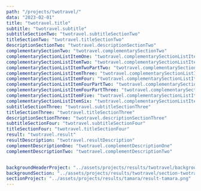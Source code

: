 ```yaml
---
path: "/projects/twotravel/"
data: "2023-02-01"
title: "twotravel.title"
subtitle: "twotravel.subtitle"
subtitleSectionTwo: "twotravel.subtitleSectionTwo"
titleSectionTwo: "twotravel.titleSectionTwo"
descriptionSectionTwo: "twotravel.descriptionSectionTwo"
complementarySectionTwo: "twotravel.complementarySectionTwo"
complementarySectionListItemOne: "twotravel.complementarySectionListItemOne"
complementarySectionListItemTwo: "twotravel.complementarySectionListItemTwo"
complementarySectionListItemTwoPartTwo: "twotravel.complementarySectionListItemTwoPartTwo"
complementarySectionListItemThree: "twotravel.complementarySectionListItemThree"
complementarySectionListItemFour: "twotravel.complementarySectionListItemFour"
complementarySectionListItemFourPartTwo: "twotravel.complementarySectionListItemFourPartTwo" 
complementarySectionListItemFourPartThree: "twotravel.complementarySectionListItemFourPartThree"
complementarySectionListItemFive: "twotravel.complementarySectionListItemFive"
complementarySectionListItemSix: "twotravel.complementarySectionListItemSix"
subtitleSectionThree: "twotravel.subtitleSectionThree"
titleSectionThree: "twotravel.titleSectionThree"
descriptionSectionThree: "twotravel.descriptionSectionThree"
subtitleSectionFour: "twotravel.subtitleSectionFour"
titleSectionFour: "twotravel.titleSectionFour"
result: "twotravel.result"
resultDescription: "twotravel.resultDescription"
complementDescriptionOne: "twotravel.complementDescriptionOne"
complementDescriptionTwo: "twotravel.complementDescriptionTwo"


backgroundHeaderProject: "../assets/projects/results/twotravel/background-twotravel-header.png"
backgroundSection: "../assets/projects/results/twotravel/section-twotravel.png"
sectionProject: "../assets/projects/results/tamara/result-tamara.png"
---
```

